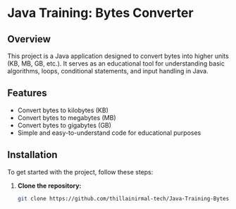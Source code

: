 # Java Training: Bytes Converter

## Overview
This project is a Java application designed to convert bytes into higher units (KB, MB, GB, etc.). It serves as an educational tool for understanding basic algorithms, loops, conditional statements, and input handling in Java.

## Features
- Convert bytes to kilobytes (KB)
- Convert bytes to megabytes (MB)
- Convert bytes to gigabytes (GB)
- Simple and easy-to-understand code for educational purposes

## Installation
To get started with the project, follow these steps:

1. **Clone the repository:**
   ```sh
   git clone https://github.com/thillainirmal-tech/Java-Training-BytesConvertor.git
